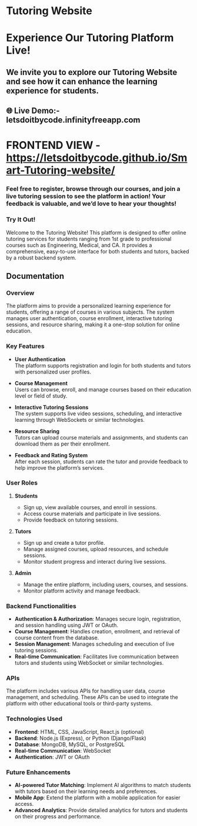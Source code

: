 # Tutoring Website


# Experience Our Tutoring Platform Live!
## We invite you to explore our Tutoring Website and see how it can enhance the learning experience for students.

 
##  🌐 Live Demo:-        letsdoitbycode.infinityfreeapp.com

# FRONTEND VIEW - https://letsdoitbycode.github.io/Smart-Tutoring-website/

### Feel free to register, browse through our courses, and join a live tutoring session to see the platform in action! Your feedback is valuable, and we’d love to hear your thoughts!

### Try It Out!


Welcome to the Tutoring Website! This platform is designed to offer online tutoring services for students ranging from 1st grade to professional courses such as Engineering, Medical, and CA. It provides a comprehensive, easy-to-use interface for both students and tutors, backed by a robust backend system.

## Documentation

### Overview

The platform aims to provide a personalized learning experience for students, offering a range of courses in various subjects. The system manages user authentication, course enrollment, interactive tutoring sessions, and resource sharing, making it a one-stop solution for online education.

### Key Features

- **User Authentication**  
  The platform supports registration and login for both students and tutors with personalized user profiles.
  
- **Course Management**  
  Users can browse, enroll, and manage courses based on their education level or field of study.

- **Interactive Tutoring Sessions**  
  The system supports live video sessions, scheduling, and interactive learning through WebSockets or similar technologies.

- **Resource Sharing**  
  Tutors can upload course materials and assignments, and students can download them as per their enrollment.

- **Feedback and Rating System**  
  After each session, students can rate the tutor and provide feedback to help improve the platform’s services.

### User Roles

1. **Students**  
   - Sign up, view available courses, and enroll in sessions.
   - Access course materials and participate in live sessions.
   - Provide feedback on tutoring sessions.

2. **Tutors**  
   - Sign up and create a tutor profile.
   - Manage assigned courses, upload resources, and schedule sessions.
   - Monitor student progress and interact during live sessions.

3. **Admin**  
   - Manage the entire platform, including users, courses, and sessions.
   - Monitor platform activity and manage feedback.

### Backend Functionalities

- **Authentication & Authorization**: Manages secure login, registration, and session handling using JWT or OAuth.
- **Course Management**: Handles creation, enrollment, and retrieval of course content from the database.
- **Session Management**: Manages scheduling and execution of live tutoring sessions.
- **Real-time Communication**: Facilitates live communication between tutors and students using WebSocket or similar technologies.

### APIs

The platform includes various APIs for handling user data, course management, and scheduling. These APIs can be used to integrate the platform with other educational tools or third-party systems.

### Technologies Used

- **Frontend**: HTML, CSS, JavaScript, React.js (optional)
- **Backend**: Node.js (Express), or Python (Django/Flask)
- **Database**: MongoDB, MySQL, or PostgreSQL
- **Real-time Communication**: WebSocket
- **Authentication**: JWT or OAuth

### Future Enhancements

- **AI-powered Tutor Matching**: Implement AI algorithms to match students with tutors based on their learning needs and preferences.
- **Mobile App**: Extend the platform with a mobile application for easier access.
- **Advanced Analytics**: Provide detailed analytics for tutors and students on their progress and performance.


